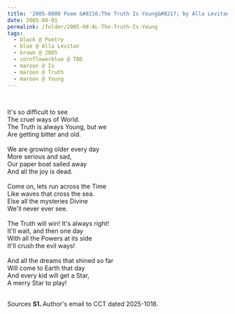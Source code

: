```yaml
---
title: '2005-0800 Poem &#8216;The Truth Is Young&#8217; by Alla Levitan'
date: 2005-08-01
permalink: /folder/2005-08-AL-The-Truth-Is-Young
tags:
  - black @ Poetry
  - blue @ Alla Levitan
  - brown @ 2005
  - cornflowerblue @ TBD
  - maroon @ Is
  - maroon @ Truth
  - maroon @ Young
---
```


<br>

<p>
It's so difficult to see<br>
The cruel ways of World.<br>
The Truth is always Young, but we<br>
Are getting bitter and old.<br>
<br>
We are growing older every day<br>
More serious and sad,<br>
Our paper boat sailed away<br>
And all the joy is dead.<br>
<br>
Come on, lets run across the Time<br>
Like waves that cross the sea.<br>
Else all the mysteries Divine<br>
We'll never ever see.<br>
<br>
The Truth will win! It's always right!<br>
It'll wait, and then one day<br>
With all the Powers at its side<br>
It'll crush the evil ways!<br>
<br>
And all the dreams that shined so far<br>
Will come to Earth that day<br>
And every kid will get a Star,<br>
A merry Star to play!
</p>

<br>

<wave-list>
<list-title color="DarkSeaGreen" width="40">Sources</list-title>
  <list-item color="BlanchedAlmond"  width="280"><b>S1. </b> Author's email to CCT dated 2025-1018.</list-item>
</wave-list>